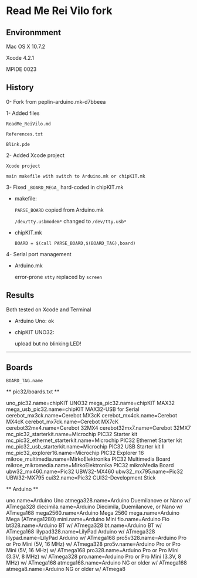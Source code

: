 # Read Me Rei Vilo fork


## Environmment

Mac OS X 10.7.2

Xcode 4.2.1

MPIDE 0023


## History

0- Fork from peplin-arduino.mk-d7bbeea

1- Added files

	ReadMe_ReiVilo.md

	References.txt

	Blink.pde


2- Added Xcode project

	Xcode project

	main makefile with switch to Arduino.mk or chipKIT.mk


3- Fixed `_BOARD_MEGA_` hard-coded in chipKIT.mk

* makefile: 

	`PARSE_BOARD` copied from Arduino.mk 

	`/dev/tty.usbmodem*` changed to `/dev/tty.usb*` 

* chipKIT.mk

	`BOARD = $(call PARSE_BOARD,$(BOARD_TAG),board)`


4- Serial port management

* Arduino.mk
    
	error-prone `stty` replaced by `screen`


    
## Results

Both tested on Xcode and Terminal

* Arduino Uno: ok
* chipKIT UNO32: 

	upload but no blinking LED!


--------------------------

## Boards

	BOARD_TAG.name

** pic32/boards.txt **

uno_pic32.name=chipKIT UNO32
mega_pic32.name=chipKIT MAX32
mega_usb_pic32.name=chipKIT MAX32-USB for Serial
cerebot_mx3ck.name=Cerebot MX3cK
cerebot_mx4ck.name=Cerebot MX4cK
cerebot_mx7ck.name=Cerebot MX7cK
cerebot32mx4.name=Cerebot 32MX4
cerebot32mx7.name=Cerebot 32MX7
mc_pic32_starterkit.name=Microchip PIC32 Starter kit
mc_pic32_ethernet_starterkit.name=Microchip PIC32 Ethernet Starter kit
mc_pic32_usb_starterkit.name=Microchip PIC32 USB Starter kit II
mc_pic32_explorer16.name=Microchip PIC32 Explorer 16
mikroe_multimedia.name=MirkoElektronika PIC32 Multimedia Board
mikroe_mikromedia.name=MirkoElektronika PIC32 mikroMedia Board
ubw32_mx460.name=Pic32 UBW32-MX460
ubw32_mx795.name=Pic32 UBW32-MX795
cui32.name=Pic32 CUI32-Development Stick

** Arduino **

uno.name=Arduino Uno
atmega328.name=Arduino Duemilanove or Nano w/ ATmega328
diecimila.name=Arduino Diecimila, Duemilanove, or Nano w/ ATmega168
mega2560.name=Arduino Mega 2560
mega.name=Arduino Mega (ATmega1280)
mini.name=Arduino Mini
fio.name=Arduino Fio
bt328.name=Arduino BT w/ ATmega328
bt.name=Arduino BT w/ ATmega168
lilypad328.name=LilyPad Arduino w/ ATmega328
lilypad.name=LilyPad Arduino w/ ATmega168
pro5v328.name=Arduino Pro or Pro Mini (5V, 16 MHz) w/ ATmega328
pro5v.name=Arduino Pro or Pro Mini (5V, 16 MHz) w/ ATmega168
pro328.name=Arduino Pro or Pro Mini (3.3V, 8 MHz) w/ ATmega328
pro.name=Arduino Pro or Pro Mini (3.3V, 8 MHz) w/ ATmega168
atmega168.name=Arduino NG or older w/ ATmega168
atmega8.name=Arduino NG or older w/ ATmega8